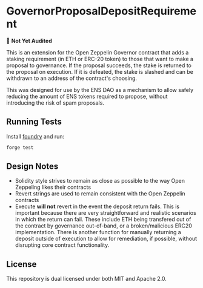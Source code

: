 # GovernorProposalDepositRequirement
:rotating_light: **Not Yet Audited**

This is an extension for the Open Zeppelin Governor contract that adds a staking requirement (in ETH or ERC-20 token) to those that want to make a proposal to governance. If the proposal succeeds, the stake is returned to the proposal on execution. If it is defeated, the stake is slashed and can be withdrawn to an address of the contract's choosing.

This was designed for use by the ENS DAO as a mechanism to allow safely reducing the amount of ENS tokens required to propose, without introducing the risk of spam proposals.

## Running Tests
Install [foundry](https://foundry.sh) and run:

```bash
forge test
```

## Design Notes

- Solidity style strives to remain as close as possible to the way Open Zeppeling likes their contracts
- Revert strings are used to remain consistent with the Open Zeppelin contracts
- Execute **will not** revert in the event the deposit return fails. This is important because there are very straightforward and realistic scenarios in which the return can fail. These include ETH being transfered out of the contract by governance out-of-band, or a broken/malicious ERC20 implementation. There is another function for manually returning a deposit outside of execution to allow for remediation, if possible, without disrupting core contract functionality.

## License
This repository is dual licensed under both MIT and Apache 2.0.
